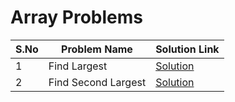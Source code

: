 # Array Problems

| S.No | Problem Name         | Solution Link                  |
|------|---------------------|-------------------------------|
| 1    | Find Largest        | [Solution](findlargest.py)     |
| 2    | Find Second Largest | [Solution](secondlargest.py)   |
